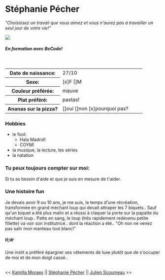 # Stéphanie Pécher
*"Choisissez un travail que vous aimez et vous n'aurez pas à travailler un seul jour de votre vie!"*

![](../../Pictures/photo_perso_bimoji.jpg)
<br/>
##### En formation avec BeCode!

<br/>
<table>
<tr>
<th width=40%> <b> Date de naissance:</b> </th>
<td>27/10</td>
</tr>
<tr>
<th width=40%> <b> Sexe: </b> </th>
<td> [x]F []M </td>
</tr>
<tr>
<th width=40%> <b> Couleur préférée: <b> </th>
<td> mauve </td>
</tr>
<tr>
<th width=40%> <b> Plat préféré: </b> </th>
<td> pastas! </td>
</tr>
<tr>
<th width=40%> <b>Ananas sur la pizza? </b> </th>
<td> []oui []non [x]pourquoi pas? </td>
</tr>
</table>

### Hobbies
- le foot:
    - Hala Madrid!
    - COYM!
- la musique, la lecture, les séries
- la natation

### Tu peux toujours compter sur moi:
Si tu as besoin d'aide et que je suis en mesure de t'aider.

### Une histoire fun
Je devais avoir 9 ou 10 ans, je me suis, le temps d'une récréation, transformée en grand méchant loup qui devait attraper les 7 biquets.. Sauf qu'un biquet a été plus malin et a réussi à claquer la porte sur la papatte du méchant loup.. Patte en sang, le loup (très rapidement redevenu petite fillette) va voir son institutrice.. dont la réaction a été.. "Oh non ne venez pas salir mon manteau tout blanc!"
##### tl;dr
Une instit a préféré épargner ses vêtements de luxe plutôt que de s'occuper de moi et de mon doigt cassé.. 
</br>
</br>

<< [Kamilla Moraes](https://github.com/kamigella/challenge-markdown/blob/main/README.md) || [Stéphanie Pécher](https://github.com/57-55/challenge-markdown/blob/branche2/challenge-markdown.md) || [Julien Scoumeau](https://github.com/JulienScourneau/challenge-markdown/blob/main/README.md) >>


